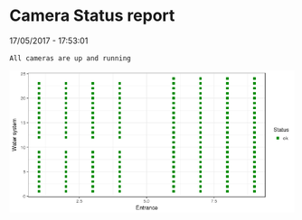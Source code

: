 Camera Status report
================
17/05/2017 - 17:53:01

    All cameras are up and running

![](camreport_files/figure-markdown_github/unnamed-chunk-2-1.png)
